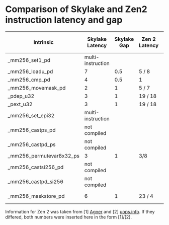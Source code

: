 # Comparison of Skylake and Zen2 instruction latency and gap

| Intrinsic                | Skylake Latency   | Skylake Gap | Zen 2 Latency | Zen 2 Gap |
| ------------------------ | ----------------- | ----------- | ------------- | --------- |
| _mm256_set1_pd           | multi-instruction |             |               |           |
| _mm256_loadu_pd          | 7                 | 0.5         | 5 / 8         | 0.5       |
| _mm256_cmp_pd            | 4                 | 0.5         | 1             | 0.5       |
| _mm256_movemask_pd       | 2                 | 1           | 5 / 7         | 1         |
| _pdep_u32                | 3                 | 1           | 19 / 18       | 19        |
| _pext_u32                | 3                 | 1           | 19 / 18       | 19        |
| _mm256_set_epi32         | multi-instruction |             |               |           |
| _mm256_castps_pd         | not compiled      |             |               |           |
| _mm256_castpd_ps         | not compiled      |             |               |           |
| _mm256_permutevar8x32_ps | 3                 | 1           | 3/8           | 2         |
| _mm256_castsi256_pd      | not compiled      |             |               |           |
| _mm256_castpd_si256      | not compiled      |             |               |           |
| _mm256_maskstore_pd      | 6                 | 1           | 23 / 4        | 12 / 6    |


Information for Zen 2 was taken from [1] [Agner](https://www.agner.org/optimize/instruction_tables.pdf) and [2] [uops.info](https://uops.info). If they differed, both numbers were inserted here in the form [1]/[2].